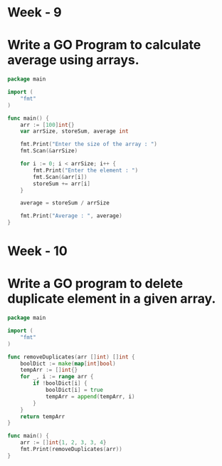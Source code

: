 # Week - 9

# Write a GO Program to calculate average using arrays.

```go
package main

import (
	"fmt"
)

func main() {
	arr := [100]int{}
	var arrSize, storeSum, average int

	fmt.Print("Enter the size of the array : ")
	fmt.Scan(&arrSize)

	for i := 0; i < arrSize; i++ {
		fmt.Print("Enter the element : ")
		fmt.Scan(&arr[i])
		storeSum += arr[i]
	}

	average = storeSum / arrSize

	fmt.Print("Average : ", average)
}
```


# Week - 10

# Write a GO program to delete duplicate element in a given array.

```go
package main

import (
	"fmt"
)

func removeDuplicates(arr []int) []int {
	boolDict := make(map[int]bool)
	tempArr := []int{}
	for _, i := range arr {
		if !boolDict[i] {
			boolDict[i] = true
			tempArr = append(tempArr, i)
		}
	}
	return tempArr
}

func main() {
	arr := []int{1, 2, 3, 3, 4}
	fmt.Print(removeDuplicates(arr))
}
```
